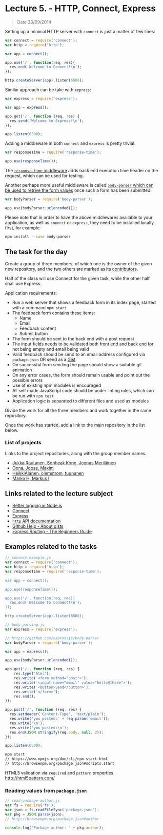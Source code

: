 # Lecture 5. - HTTP, Connect, Express

> Date 23/09/2014

Setting up a minimal HTTP server with `connect` is just a matter of few lines:

```js
var connect = require('connect');
var http = require('http');

var app = connect();

app.use('/', function(req, res){
  res.end('Welcome to Connect!\n');
});

http.createServer(app).listen(6500);
```

Similar approach can be take with `express`:

```js
var express = require('express');

var app = express();

app.get('/', function (req, res) {
  res.send('Welcome to Express!\n');
});

app.listen(6500);
```

Adding a middleware in both `connect` and `express` is pretty trivial:

```js
var responseTime = require('response-time');

app.use(responseTime());
```

The [`response-time` middleware][rt] adds back end execution time header on the request, which can be used for testing.

Another perhaps more useful middleware is called [`body-parser` which can be used to retrive the form values][bp] once such a form has been submitted.

```js
var bodyParser = require('body-parser');

app.use(bodyParser.urlencoded());
```

Please note that in order to have the above middlewares available to your application,
as well as `connect` or `express`, they need to be installed locally first, for example:

```sh
npm install --save body-parser
```

## The task for the day

Create a group of three members, of which one is the owner of the given new repository, and the two
others are marked as its [contributors](https://help.github.com/articles/permission-levels-for-a-user-account-repository).

Half of the class will use Connect for the given task, while the other half shall use Express.

Application requirements:

- Run a web server that shows a feedback form in its index page, started with a command `npm start`
- The feedback form contains these items:
  - Name
  - Email
  - Feedback content
  - Submit button
- The form should be sent to the back end with a post request
- The input fields needs to be validated both front end and back end for not being empty and email being valid
- Valid feedback should be send to an email address configured via `package.json` OR send as a [Gist](https://developer.github.com/v3/gists/#create-a-gist)
- On successful form sending the page should show a suitable gif animation
- On any error cases, the form should remain usable and point out the possible errors
- Use of existing npm modules is encouraged
- All self made JavaScript code should be under linting rules, which can be run with `npm test`
- Application logic is separated to different files and used as modules

Divide the work for all the three members and work together in the same repository.

Once the work has started, add a link to the main repository in the list below.

### List of projects

Links to the project repositories, along with the group member names.

* [Jukka Rautanen, Sopheak Kong, Joonas Meriläinen](https://github.com/jukra/nodejsform/ "Jukka Rautanen, Sopheak Kong, Joonas Meriläinen")
* [Oona, Joose, Maxim](https://github.com/tariel/connect-feedback)
* [HeikkiAlanen, olemstrom, tuunanen](https://github.com/HeikkiAlanen/node-form-submit)
* [Marko H, Markus I](https://github.com/Markoham/Lecture-5-WebServer)

## Links related to the lecture subject

* [Better logging in Node.js](https://medium.com/@garychambers108/b3cc6fd0dafd "Better logging in Node.js")
* [Connect](https://github.com/senchalabs/connect "Connect is an extensible HTTP server framework for node using plugins known as middleware")
* [Express](https://github.com/strongloop/express "Sinatra inspired web development framework for node.js -- insanely fast, flexible, and simple")
* [`http` API documentation](http://nodejs.org/api/http.html "The HTTP interfaces in Node are designed to support many features of the protocol which have been traditionally difficult to use")
* [Github Help - About gists](https://help.github.com/articles/about-gists "Gists are a great way to share your work")
* [Express Routing - The Beginners Guide](http://jilles.me/express-routing-the-beginners-guide/ "Express Routing - The Beginners Guide")

[rt]: https://github.com/expressjs/response-time "Response time header for node.js"
[bp]: https://github.com/expressjs/body-parser "Node.js body parsing middleware"


## Examples related to the tasks


```js
// connect-example.js
var connect = require('connect');
var http = require('http');
var responseTime = require('response-time');
`
var app = connect();

app.use(responseTime());

app.use('/', function(req, res){
  res.end('Welcome to Connect!\n');
});

http.createServer(app).listen(6500);
```


```js
// body-parsing.js
var express = require('express');

// https://github.com/expressjs/body-parser
var bodyParser = require('body-parser');

var app = express();

app.use(bodyParser.urlencoded());

app.get('/', function (req, res) {
	res.type('html');
	res.write('<form method="post">');
	res.write('<input name="email" value="hello@there">');
	res.write('<button>Send</button>');
	res.write('</form>');
	res.end();
});

app.post('/', function (req, res) {
  res.setHeader('Content-Type', 'text/plain');
  res.write('you posted:' + req.param('email'));
  res.write('\n');
  res.write('you posted:\n');
  res.end(JSON.stringify(req.body, null, 2));
});

app.listen(6500);
```

```sh
npm start
// https://www.npmjs.org/doc/cli/npm-start.html
// http://browsenpm.org/package.json#scripts.start
```

HTML5 validation via `required` and `pattern` properties.
http://html5pattern.com/


### Reading values from `package.json`

```js
// read-package-author.js
var fs = require('fs');
var json = fs.readFileSync('package.json');
var pkg = JSON.parse(json);
// http://browsenpm.org/package.json#author

console.log('Package author: ' + pkg.author);
```
